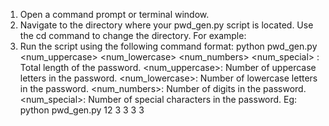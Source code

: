 1. Open a command prompt or terminal window.
2. Navigate to the directory where your pwd_gen.py 
 script is located. 
 Use the cd command to change the directory. For 
 example:
3. Run the script using the following command format:
 python pwd_gen.py <length> <num_uppercase> 
 <num_lowercase> <num_numbers> <num_special>
 <length>: Total length of the password.
<num_uppercase>: Number of uppercase letters in the 
 password.
<num_lowercase>: Number of lowercase letters in the 
 password.
<num_numbers>: Number of digits in the password.
<num_special>: Number of special characters in the 
 password.
Eg: python pwd_gen.py 12 3 3 3 3
